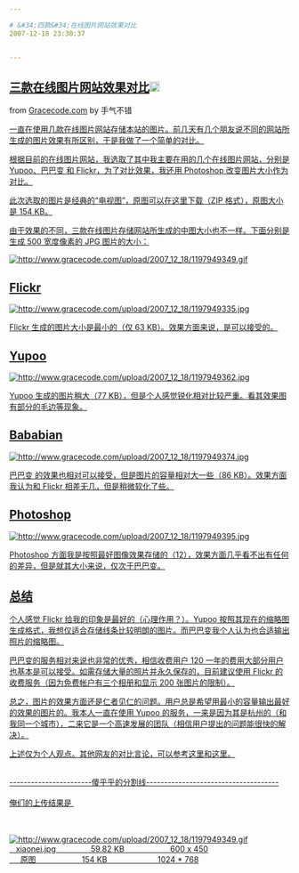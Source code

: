 ```yaml
---

# &#34;四款&#34;在线图片网站效果对比
2007-12-18 23:30:37


---
```



<h2 class="entry-title"><a target=_blank class="entry-title-link" target="_blank" href="http://item.feedsky.com/%7Efeedsky/gracecode/%7E6159402/37266520/1221433/1/item.html">三款在线图片网站效果对比<img src="http://www.google.com/reader/ui/2412528845-go-to.gif" class="entry-title-go-to" alt="" height="18" width="18"></a></h2><div class="entry-author"><span class="entry-source-title-parent">from <a target=_blank href="http://www.google.com/reader/view/feed/http%3A%2F%2Frss.gracecode.com%2F" class="entry-source-title" target="_blank">Gracecode.com</a></span> by <span class="entry-author-name">手气不错</span></div><div class="entry-body"><div id=""><ins class="item-body"><div><p>一直在使用几款在线图片网站存储<a target=_blank target="_blank" href="http://www.gracecode.com/" title="http://www.gracecode.com">本站</a>的图片。前几天有几个朋友说不同的网站所生成的图片效果有所区别，于是我做了一个简单的对比。</p>
<p>根据目前的在线图片网站，我选取了其中我主要在用的几个在线图片网站，分别是 <a target=_blank target="_blank" href="http://www.yupoo.com/" title="http://www.yupoo.com">Yupoo</a>、<a target=_blank target="_blank" href="http://www.bababian.com/" title="http://www.bababian.com">巴巴变</a> 和 <a target=_blank target="_blank" href="http://www.flickr.com/" title="http://www.flickr.com">Flickr</a>，为了对比效果，我还用 Photoshop 改变图片大小作为对比。</p>
<p>此次选取的图片是经典的“电视图”，原图可以在<a target=_blank target="_blank" href="http://www.gracecode.com/upload/2007_12_18/1197949318.zip" title="http://www.gracecode.com/upload/2007_12_18/1197949318.zip">这里下载（ZIP 格式）</a>，原图大小是 154 KB。</p>
<p>由于效果的不同，三款在线图片存储网站所生成的中图大小也不一样。下面分别是生成 500 宽度像素的 JPG 图片的大小：</p>
<p><img src="http://www.gracecode.com/upload/2007_12_18/1197949349.gif" alt="http://www.gracecode.com/upload/2007_12_18/1197949349.gif"></p>
<h2>Flickr</h2><p><img src="http://www.gracecode.com/upload/2007_12_18/1197949335.jpg" alt="http://www.gracecode.com/upload/2007_12_18/1197949335.jpg"></p>
<p>Flickr 生成的图片大小是最小的（仅 63 KB）。效果方面来说，是可以接受的。</p>
<h2>Yupoo</h2><p><img src="http://www.gracecode.com/upload/2007_12_18/1197949362.jpg" alt="http://www.gracecode.com/upload/2007_12_18/1197949362.jpg"></p>
<p>Yupoo 生成的图片稍大（77 KB），但是个人感觉锐化相对比较严重。看其效果图有部分的毛边等现象。</p>
<h2>Bababian</h2><p><img src="http://www.gracecode.com/upload/2007_12_18/1197949374.jpg" alt="http://www.gracecode.com/upload/2007_12_18/1197949374.jpg"></p>
<p>巴巴变 的效果也相对可以接受，但是图片的容量相对大一些（86 KB）。效果方面我认为和 Flickr 相差无几，但是稍微软化了些。</p>
<h2>Photoshop</h2><p><img src="http://www.gracecode.com/upload/2007_12_18/1197949395.jpg" alt="http://www.gracecode.com/upload/2007_12_18/1197949395.jpg"></p>
<p>Photoshop 方面我是按照最好图像效果存储的（12），效果方面几乎看不出有任何的差异，但是就其大小来说，仅次于巴巴变。</p>
<h2>总结</h2><p>个人感觉 Flickr 给我的印象是最好的（心理作用？）。Yupoo 按照其现在的缩略图生成格式，我想仅适合存储线条比较明朗的图片。而巴巴变我个人认为也合适输出照片的缩略图。</p>
<p>巴巴变的服务相对来说也非常的优秀，相信收费用户 120 一年的费用大部分用户也基本是可以接受。如需存储大量的照片并永久保存的，目前建议使用 Flickr 的收费服务（因为免费帐户有三个相册和显示 200 张图片的限制）。</p>
<p>总之，图片的效果方面还是仁者见仁的问题。用户总是希望用最小的容量输出最好的效果的图片的。我本人一直在使用 Yupoo 的服务，一来是因为其是杭州的（和我同一个城市），二来它是一个高速发展的团队（相信用户提出的问题能很快的解决）。</p>
<p>上述仅为个人观点。其他网友的对比言论，可以参考<a target=_blank target="_blank" href="http://pengjiayou.com/yupoo/28" title="http://pengjiayou.com/yupoo/28">这里</a>和<a target=_blank target="_blank" href="http://www.douban.com/group/topic/1676823/" title="http://www.douban.com/group/topic/1676823/">这里</a>。<br />
</p>
<p><br />
-----------------------傻乎乎的分割线-------------------------------------<br />
<br />
俺们的上传结果是 <img src="http://fm291.img.xiaonei.com/pic001/20071218/23/25/large_3912n177.jpg" alt=""><br />
<br />
<br />
</p>
<p><img src="http://www.gracecode.com/upload/2007_12_18/1197949349.gif" alt="http://www.gracecode.com/upload/2007_12_18/1197949349.gif"><br />
&nbsp;&nbsp; xiaonei.jpg&nbsp;&nbsp;&nbsp;&nbsp;&nbsp;&nbsp;&nbsp;&nbsp;&nbsp;&nbsp;&nbsp;&nbsp;&nbsp;&nbsp;&nbsp; 59.82 KB&nbsp;&nbsp;&nbsp;&nbsp;&nbsp;&nbsp;&nbsp;&nbsp;&nbsp;&nbsp;&nbsp;&nbsp;&nbsp;&nbsp;&nbsp;&nbsp;&nbsp;&nbsp;&nbsp;&nbsp; 600 x 450<br />
&nbsp;&nbsp;&nbsp;&nbsp; 原图 &nbsp; &nbsp; &nbsp; &nbsp; &nbsp; &nbsp; &nbsp; &nbsp; &nbsp; &nbsp; 154 KB&nbsp;&nbsp;&nbsp;&nbsp;&nbsp;&nbsp;&nbsp;&nbsp;&nbsp;&nbsp;&nbsp;&nbsp;&nbsp;&nbsp;&nbsp;&nbsp;&nbsp;&nbsp;&nbsp;&nbsp;&nbsp;&nbsp; 1024 * 768<br />
<br />
<br />
</p>
</div></ins></div></div>